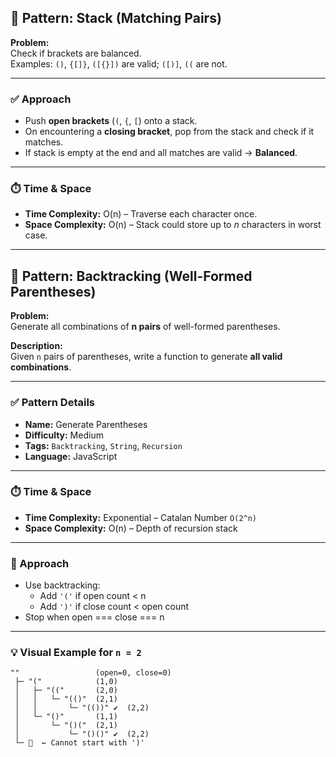 ## 🧩 Pattern: Stack (Matching Pairs)

**Problem:**  
Check if brackets are balanced.  
Examples: `()`, `{[]}`, `([{}])` are valid; `([)]`, `((` are not.

---

### ✅ Approach

- Push **open brackets** (`(`, `{`, `[`) onto a stack.
- On encountering a **closing bracket**, pop from the stack and check if it matches.
- If stack is empty at the end and all matches are valid → **Balanced**.

---

### ⏱️ Time & Space

- **Time Complexity:** O(n) – Traverse each character once.
- **Space Complexity:** O(n) – Stack could store up to *n* characters in worst case.

---

## 🧩 Pattern: Backtracking (Well-Formed Parentheses)

**Problem:**  
Generate all combinations of **n pairs** of well-formed parentheses.

**Description:**  
Given `n` pairs of parentheses, write a function to generate **all valid combinations**.

---

### ✅ Pattern Details

- **Name:** Generate Parentheses  
- **Difficulty:** Medium  
- **Tags:** `Backtracking`, `String`, `Recursion`  
- **Language:** JavaScript  

---

### ⏱️ Time & Space

- **Time Complexity:** Exponential – Catalan Number `O(2^n)`
- **Space Complexity:** O(n) – Depth of recursion stack

---

### 🔄 Approach

- Use backtracking:
  - Add `'('` if open count < n
  - Add `')'` if close count < open count
- Stop when open === close === n

---

### 💡 Visual Example for `n = 2`

```text
""                 (open=0, close=0)
 ├─ "("            (1,0)
 │   ├─ "(("       (2,0)
 │   │   └─ "(()"  (2,1)
 │   │       └─ "(())" ✔︎  (2,2)
 │   └─ "()"       (1,1)
 │       └─ "()("  (2,1)
 │           └─ "()()" ✔︎  (2,2)
 └─ 🚫  ← Cannot start with ')'
